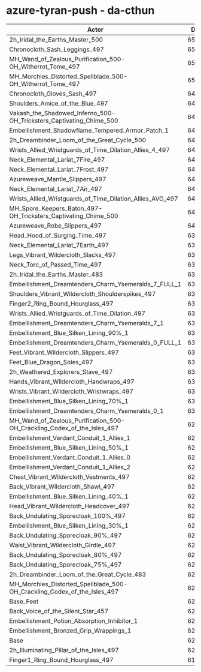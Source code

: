 # azure-tyran-push - da-cthun
| Actor | DPS | Increase |
|---|:---:|:---:|
|2h_Iridal_the_Earths_Master_500|65701|5.34%|
|Chronocloth_Sash_Leggings_497|65432|4.90%|
|MH_Wand_of_Zealous_Purification_500-OH_Witherrot_Tome_497|65311|4.71%|
|MH_Morchies_Distorted_Spellblade_500-OH_Witherrot_Tome_497|65075|4.33%|
|Chronocloth_Gloves_Sash_497|64964|4.15%|
|Shoulders_Amice_of_the_Blue_497|64958|4.14%|
|Vakash_the_Shadowed_Inferno_500-OH_Tricksters_Captivating_Chime_500|64863|3.99%|
|Embellishment_Shadowflame_Tempered_Armor_Patch_1|64819|3.92%|
|2h_Dreambinder_Loom_of_the_Great_Cycle_500|64814|3.91%|
|Wrists_Allied_Wristguards_of_Time_Dilation_Allies_4_497|64485|3.39%|
|Neck_Elemental_Lariat_7Fire_497|64475|3.37%|
|Neck_Elemental_Lariat_7Frost_497|64461|3.35%|
|Azureweave_Mantle_Slippers_497|64383|3.22%|
|Neck_Elemental_Lariat_7Air_497|64313|3.11%|
|Wrists_Allied_Wristguards_of_Time_Dilation_Allies_AVG_497|64289|3.07%|
|MH_Spore_Keepers_Baton_497-OH_Tricksters_Captivating_Chime_500|64242|3.00%|
|Azureweave_Robe_Slippers_497|64143|2.84%|
|Head_Hood_of_Surging_Time_497|63919|2.48%|
|Neck_Elemental_Lariat_7Earth_497|63853|2.37%|
|Legs_Vibrant_Wildercloth_Slacks_497|63820|2.32%|
|Neck_Torc_of_Passed_Time_497|63657|2.06%|
|2h_Iridal_the_Earths_Master_483|63651|2.05%|
|Embellishment_Dreamtenders_Charm_Ysemeralds_7_FULL_1|63608|1.98%|
|Shoulders_Vibrant_Wildercloth_Shoulderspikes_497|63490|1.79%|
|Finger2_Ring_Bound_Hourglass_497|63481|1.78%|
|Wrists_Allied_Wristguards_of_Time_Dilation_497|63478|1.77%|
|Embellishment_Dreamtenders_Charm_Ysemeralds_7_1|63377|1.61%|
|Embellishment_Blue_Silken_Lining_90%_1|63331|1.54%|
|Embellishment_Dreamtenders_Charm_Ysemeralds_0_FULL_1|63309|1.50%|
|Feet_Vibrant_Wildercloth_Slippers_497|63259|1.42%|
|Feet_Blue_Dragon_Soles_497|63241|1.39%|
|2h_Weathered_Explorers_Stave_497|63176|1.29%|
|Hands_Vibrant_Wildercloth_Handwraps_497|63161|1.26%|
|Wrists_Vibrant_Wildercloth_Wristwraps_497|63138|1.23%|
|Embellishment_Blue_Silken_Lining_70%_1|63136|1.22%|
|Embellishment_Dreamtenders_Charm_Ysemeralds_0_1|63026|1.05%|
|MH_Wand_of_Zealous_Purification_500-OH_Crackling_Codex_of_the_Isles_497|62955|0.93%|
|Embellishment_Verdant_Conduit_1_Allies_1|62945|0.92%|
|Embellishment_Blue_Silken_Lining_50%_1|62935|0.90%|
|Embellishment_Verdant_Conduit_1_Allies_0|62925|0.88%|
|Embellishment_Verdant_Conduit_1_Allies_2|62916|0.87%|
|Chest_Vibrant_Wildercloth_Vestments_497|62903|0.85%|
|Back_Vibrant_Wildercloth_Shawl_497|62875|0.80%|
|Embellishment_Blue_Silken_Lining_40%_1|62817|0.71%|
|Head_Vibrant_Wildercloth_Headcover_497|62763|0.63%|
|Back_Undulating_Sporecloak_100%_497|62736|0.58%|
|Embellishment_Blue_Silken_Lining_30%_1|62716|0.55%|
|Back_Undulating_Sporecloak_90%_497|62701|0.53%|
|Waist_Vibrant_Wildercloth_Girdle_497|62689|0.51%|
|Back_Undulating_Sporecloak_80%_497|62687|0.50%|
|Back_Undulating_Sporecloak_75%_497|62663|0.46%|
|2h_Dreambinder_Loom_of_the_Great_Cycle_483|62625|0.40%|
|MH_Morchies_Distorted_Spellblade_500-OH_Crackling_Codex_of_the_Isles_497|62602|0.37%|
|Base_Feet|62502|0.21%|
|Back_Voice_of_the_Silent_Star_457|62492|0.19%|
|Embellishment_Potion_Absorption_Inhibitor_1|62486|0.18%|
|Embellishment_Bronzed_Grip_Wrappings_1|62394|0.03%|
|Base|62373|0.00%|
|2h_Illuminating_Pillar_of_the_Isles_497|62282|-0.15%|
|Finger1_Ring_Bound_Hourglass_497|61820|-0.89%|
